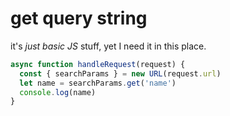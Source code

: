 #  get query string

it's *just basic JS* stuff, yet I need it in this place.

```javascript
async function handleRequest(request) {
  const { searchParams } = new URL(request.url)
  let name = searchParams.get('name')
  console.log(name)
}
```